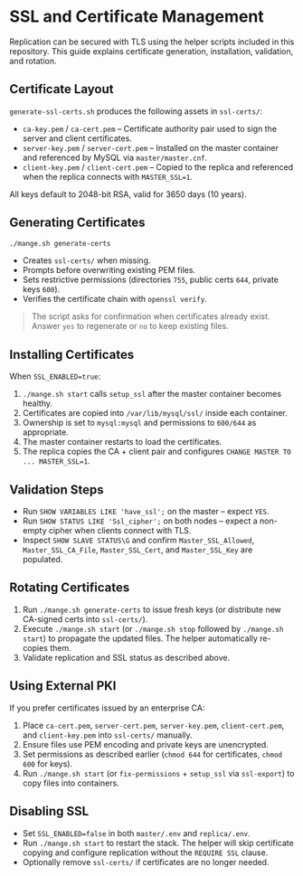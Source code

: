 # SSL and Certificate Management

Replication can be secured with TLS using the helper scripts included in this repository. This guide explains certificate generation, installation, validation, and rotation.

## Certificate Layout

`generate-ssl-certs.sh` produces the following assets in `ssl-certs/`:

- `ca-key.pem` / `ca-cert.pem` – Certificate authority pair used to sign the server and client certificates.
- `server-key.pem` / `server-cert.pem` – Installed on the master container and referenced by MySQL via `master/master.cnf`.
- `client-key.pem` / `client-cert.pem` – Copied to the replica and referenced when the replica connects with `MASTER_SSL=1`.

All keys default to 2048-bit RSA, valid for 3650 days (10 years).

## Generating Certificates

```bash
./mange.sh generate-certs
```

- Creates `ssl-certs/` when missing.
- Prompts before overwriting existing PEM files.
- Sets restrictive permissions (directories `755`, public certs `644`, private keys `600`).
- Verifies the certificate chain with `openssl verify`.

> The script asks for confirmation when certificates already exist. Answer `yes` to regenerate or `no` to keep existing files.

## Installing Certificates

When `SSL_ENABLED=true`:

1. `./mange.sh start` calls `setup_ssl` after the master container becomes healthy.
2. Certificates are copied into `/var/lib/mysql/ssl/` inside each container.
3. Ownership is set to `mysql:mysql` and permissions to `600/644` as appropriate.
4. The master container restarts to load the certificates.
5. The replica copies the CA + client pair and configures `CHANGE MASTER TO ... MASTER_SSL=1`.

## Validation Steps

- Run `SHOW VARIABLES LIKE 'have_ssl';` on the master – expect `YES`.
- Run `SHOW STATUS LIKE 'Ssl_cipher';` on both nodes – expect a non-empty cipher when clients connect with TLS.
- Inspect `SHOW SLAVE STATUS\G` and confirm `Master_SSL_Allowed`, `Master_SSL_CA_File`, `Master_SSL_Cert`, and `Master_SSL_Key` are populated.

## Rotating Certificates

1. Run `./mange.sh generate-certs` to issue fresh keys (or distribute new CA-signed certs into `ssl-certs/`).
2. Execute `./mange.sh start` (or `./mange.sh stop` followed by `./mange.sh start`) to propagate the updated files. The helper automatically re-copies them.
3. Validate replication and SSL status as described above.

## Using External PKI

If you prefer certificates issued by an enterprise CA:

1. Place `ca-cert.pem`, `server-cert.pem`, `server-key.pem`, `client-cert.pem`, and `client-key.pem` into `ssl-certs/` manually.
2. Ensure files use PEM encoding and private keys are unencrypted.
3. Set permissions as described earlier (`chmod 644` for certificates, `chmod 600` for keys).
4. Run `./mange.sh start` (or `fix-permissions` + `setup_ssl` via `ssl-export`) to copy files into containers.

## Disabling SSL

- Set `SSL_ENABLED=false` in both `master/.env` and `replica/.env`.
- Run `./mange.sh start` to restart the stack. The helper will skip certificate copying and configure replication without the `REQUIRE SSL` clause.
- Optionally remove `ssl-certs/` if certificates are no longer needed.
